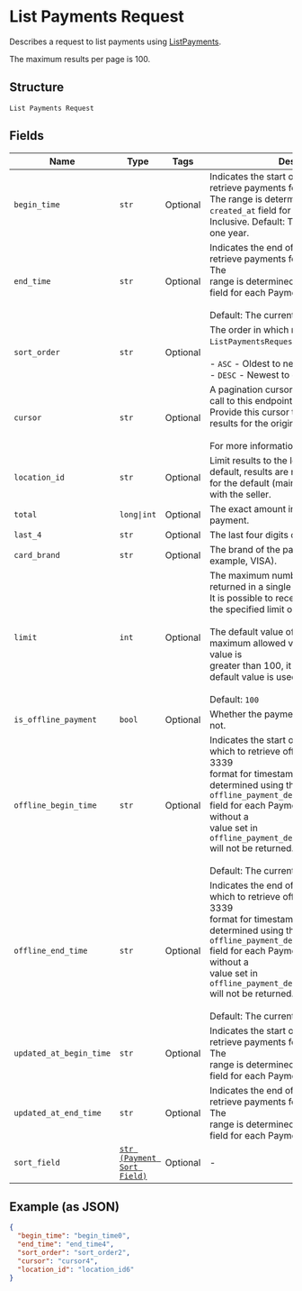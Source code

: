 
# List Payments Request

Describes a request to list payments using
[ListPayments](../../doc/api/payments.md#list-payments).

The maximum results per page is 100.

## Structure

`List Payments Request`

## Fields

| Name | Type | Tags | Description |
|  --- | --- | --- | --- |
| `begin_time` | `str` | Optional | Indicates the start of the time range to retrieve payments for, in RFC 3339 format.  <br>The range is determined using the `created_at` field for each Payment.<br>Inclusive. Default: The current time minus one year. |
| `end_time` | `str` | Optional | Indicates the end of the time range to retrieve payments for, in RFC 3339 format.  The<br>range is determined using the `created_at` field for each Payment.<br><br>Default: The current time. |
| `sort_order` | `str` | Optional | The order in which results are listed by `ListPaymentsRequest.sort_field`:<br><br>- `ASC` - Oldest to newest.<br>- `DESC` - Newest to oldest (default). |
| `cursor` | `str` | Optional | A pagination cursor returned by a previous call to this endpoint.<br>Provide this cursor to retrieve the next set of results for the original query.<br><br>For more information, see [Pagination](https://developer.squareup.com/docs/build-basics/common-api-patterns/pagination). |
| `location_id` | `str` | Optional | Limit results to the location supplied. By default, results are returned<br>for the default (main) location associated with the seller. |
| `total` | `long\|int` | Optional | The exact amount in the `total_money` for a payment. |
| `last_4` | `str` | Optional | The last four digits of a payment card. |
| `card_brand` | `str` | Optional | The brand of the payment card (for example, VISA). |
| `limit` | `int` | Optional | The maximum number of results to be returned in a single page.<br>It is possible to receive fewer results than the specified limit on a given page.<br><br>The default value of 100 is also the maximum allowed value. If the provided value is<br>greater than 100, it is ignored and the default value is used instead.<br><br>Default: `100` |
| `is_offline_payment` | `bool` | Optional | Whether the payment was taken offline or not. |
| `offline_begin_time` | `str` | Optional | Indicates the start of the time range for which to retrieve offline payments, in RFC 3339<br>format for timestamps. The range is determined using the<br>`offline_payment_details.client_created_at` field for each Payment. If set, payments without a<br>value set in `offline_payment_details.client_created_at` will not be returned.<br><br>Default: The current time. |
| `offline_end_time` | `str` | Optional | Indicates the end of the time range for which to retrieve offline payments, in RFC 3339<br>format for timestamps. The range is determined using the<br>`offline_payment_details.client_created_at` field for each Payment. If set, payments without a<br>value set in `offline_payment_details.client_created_at` will not be returned.<br><br>Default: The current time. |
| `updated_at_begin_time` | `str` | Optional | Indicates the start of the time range to retrieve payments for, in RFC 3339 format.  The<br>range is determined using the `updated_at` field for each Payment. |
| `updated_at_end_time` | `str` | Optional | Indicates the end of the time range to retrieve payments for, in RFC 3339 format.  The<br>range is determined using the `updated_at` field for each Payment. |
| `sort_field` | [`str (Payment Sort Field)`](../../doc/models/payment-sort-field.md) | Optional | - |

## Example (as JSON)

```json
{
  "begin_time": "begin_time0",
  "end_time": "end_time4",
  "sort_order": "sort_order2",
  "cursor": "cursor4",
  "location_id": "location_id6"
}
```

